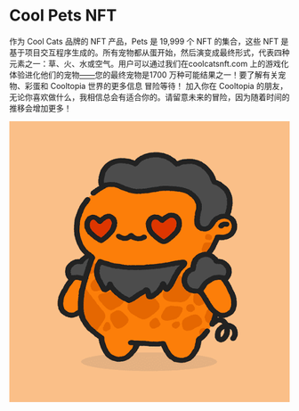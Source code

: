 # CooI Pets NFT

作为 Cool Cats 品牌的 NFT 产品，Pets 是 19,999 个 NFT 的集合，这些 NFT 是基于项目交互程序生成的。所有宠物都从蛋开始，然后演变成最终形式，代表四种元素之一：草、火、水或空气。用户可以通过我们在coolcatsnft.com 上的游戏化体验进化他们的宠物[——](https://coolcatsnft.com/)您的最终宠物是1700 万种可能结果之一！要了解有关宠物、彩蛋和 Cooltopia 世界的更多信息
冒险等待！
加入你在 Cooltopia 的朋友，无论你喜欢做什么，我相信总会有适合你的。请留意未来的冒险，因为随着时间的推移会增加更多！

![nft](unnamed.png)
